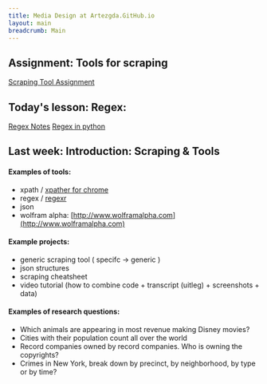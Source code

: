 ```yaml
---
title: Media Design at Artezgda.GitHub.io
layout: main
breadcrumb: Main
---
```


## Assignment: Tools for scraping

[Scraping Tool Assignment](https://github.com/ArtezGDA/Course-Material/tree/master/ScrapingTool.md)

## Today's lesson: Regex:

[Regex Notes](https://github.com/ArtezGDA/Course-Material/tree/master/Lesson_08_Regex.md)
[Regex in python](https://github.com/ArtezGDA/Course-Material/tree/master/Advanced/regex/README.md)

## Last week: Introduction: Scraping & Tools

#### Examples of tools:

- xpath / [xpather for chrome](https://chrome.google.com/webstore/detail/xpather/gabekepgockchhemajjahpchlnkadiac?hl=en)
- regex / [regexr](http://regexr.com)
- json
- wolfram alpha: [http://www.wolframalpha.com](http://www.wolframalpha.com)

#### Example projects:

- generic scraping tool ( specifc -> generic )
- json structures
- scraping cheatsheet
- video tutorial (how to combine code + transcript (uitleg) + screenshots + data)

#### Examples of research questions:

- Which animals are appearing in most revenue making Disney movies?
- Cities with their population count all over the world
- Record companies owned by record companies. Who is owning the copyrights?
- Crimes in New York, break down by precinct, by neighborhood, by type or by time?